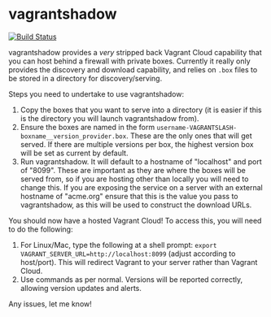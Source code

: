 vagrantshadow 
=============

[![Build Status](https://drone.io/github.com/BenPhegan/vagrantshadow/status.png)](https://drone.io/github.com/BenPhegan/vagrantshadow/latest)

vagrantshadow provides a _very_ stripped back Vagrant Cloud capability that you can host behind a firewall with private boxes.  Currently it really only provides the discovery and download capability, and relies on `.box` files to be stored in a directory for discovery/serving.

Steps you need to undertake to use vagrantshadow:

1. Copy the boxes that you want to serve into a directory (it is easier if this is the directory you will launch vagrantshadow from).
1. Ensure the boxes are named in the form `username-VAGRANTSLASH-boxname__version_provider.box`.  These are the only ones that will get served.  If there are multiple versions per box, the highest version box will be set as current by default.
1. Run vagrantshadow.  It will default to a hostname of "localhost" and port of "8099".  These are important as they are where the boxes will be served from, so if you are hosting other than locally you will need to change this.  If you are exposing the service on a server with an external hostname of "acme.org" ensure that this is the value you pass to vagrantshadow, as this will be used to construct the download URLs.

You should now have a hosted Vagrant Cloud!  To access this, you will need to do the following:

1. For Linux/Mac, type the following at a shell prompt: `export VAGRANT_SERVER_URL=http://localhost:8099` (adjust according to host/port).  This will redirect Vagrant to your server rather than Vagrant Cloud.
1. Use commands as per normal.  Versions will be reported correctly, allowing version updates and alerts.

Any issues, let me know!
